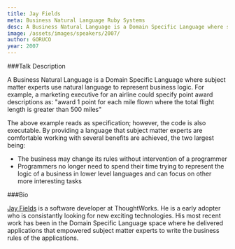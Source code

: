 ```yaml
---
title: Jay Fields
meta: Business Natural Language Ruby Systems
desc: A Business Natural Language is a Domain Specific Language where subject matter experts use natural language to represent business logic. By providing a language that subject matter experts are comfortable working with several benefits are achieved.
image: /assets/images/speakers/2007/
author: GORUCO
year: 2007
---
```


###Talk Description

A Business Natural Language is a Domain Specific Language where subject matter experts use natural language to represent business logic. For example, a marketing executive for an airline could specify point award descriptions as: "award 1 point for each mile flown where the total flight length is greater than 500 miles"

The above example reads as specification; however, the code is also executable. By providing a language that subject matter experts are comfortable working with several benefits are achieved, the two largest being:

* The business may change its rules without intervention of a programmer
* Programmers no longer need to spend their time trying to represent the logic of a business in lower level languages and can focus on other more interesting tasks

###Bio

[Jay Fields](http://www.jayfields.com/) is a software developer at ThoughtWorks. He is a early adopter who is consistantly looking for new exciting technologies. His most recent work has been in the Domain Specific Language space where he delivered applications that empowered subject matter experts to write the business rules of the applications.


